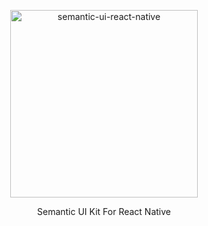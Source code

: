 <p align="center">
  <img alt="semantic-ui-react-native" src="https://i.ibb.co/LPKmVyc/New-Project-1.png" width="300">
</p>

<p align="center">
  Semantic UI Kit For React Native
  </p>
